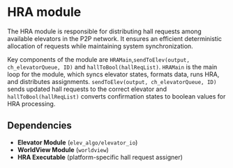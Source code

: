HRA module
================================
The HRA module is responsible for distributing hall requests among available elevators in the P2P network. It ensures an efficient deterministic allocation of requests while maintaining system synchronization.

Key components of the module are `HRAMain`,`sendToElev(output, ch_elevatorQueue, ID)` and `hallToBool(hallReqList)`. `HRAMain` is the main loop for the module, which syncs elevator states, formats data, runs HRA, and distributes assignments. `sendToElev(output, ch_elevatorQueue, ID)` sends updated hall requests to the correct elevator and `hallToBool(hallReqList)` converts confirmation states to boolean values for HRA processing.

## Dependencies
- **Elevator Module** (`elev_algo/elevator_io`)
- **WorldView Module** (`worldview`)
- **HRA Executable** (platform-specific hall request assigner)
